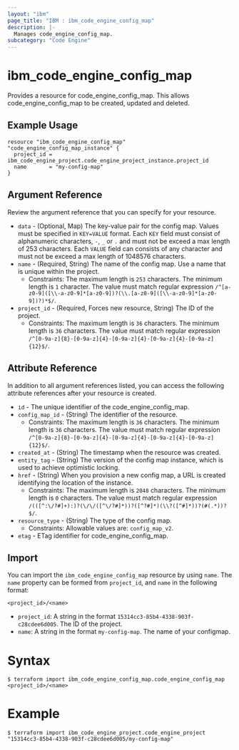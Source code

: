 ```yaml
---
layout: "ibm"
page_title: "IBM : ibm_code_engine_config_map"
description: |-
  Manages code_engine_config_map.
subcategory: "Code Engine"
---
```


# ibm_code_engine_config_map

Provides a resource for code_engine_config_map. This allows code_engine_config_map to be created, updated and deleted.

## Example Usage

```hcl
resource "ibm_code_engine_config_map" "code_engine_config_map_instance" {
  project_id = ibm_code_engine_project.code_engine_project_instance.project_id
  name       = "my-config-map"
}
```

## Argument Reference

Review the argument reference that you can specify for your resource.

* `data` - (Optional, Map) The key-value pair for the config map. Values must be specified in `KEY=VALUE` format. Each `KEY` field must consist of alphanumeric characters, `-`, `_` or `.` and must not be exceed a max length of 253 characters. Each `VALUE` field can consists of any character and must not be exceed a max length of 1048576 characters.
* `name` - (Required, String) The name of the config map. Use a name that is unique within the project.
  * Constraints: The maximum length is `253` characters. The minimum length is `1` character. The value must match regular expression `/^[a-z0-9]([\\-a-z0-9]*[a-z0-9])?(\\.[a-z0-9]([\\-a-z0-9]*[a-z0-9])?)*$/`.
* `project_id` - (Required, Forces new resource, String) The ID of the project.
  * Constraints: The maximum length is `36` characters. The minimum length is `36` characters. The value must match regular expression `/^[0-9a-z]{8}-[0-9a-z]{4}-[0-9a-z]{4}-[0-9a-z]{4}-[0-9a-z]{12}$/`.

## Attribute Reference

In addition to all argument references listed, you can access the following attribute references after your resource is created.

* `id` - The unique identifier of the code_engine_config_map.
* `config_map_id` - (String) The identifier of the resource.
  * Constraints: The maximum length is `36` characters. The minimum length is `36` characters. The value must match regular expression `/^[0-9a-z]{8}-[0-9a-z]{4}-[0-9a-z]{4}-[0-9a-z]{4}-[0-9a-z]{12}$/`.
* `created_at` - (String) The timestamp when the resource was created.
* `entity_tag` - (String) The version of the config map instance, which is used to achieve optimistic locking.
* `href` - (String) When you provision a new config map,  a URL is created identifying the location of the instance.
  * Constraints: The maximum length is `2048` characters. The minimum length is `0` characters. The value must match regular expression `/(([^:\/?#]+):)?(\/\/([^\/?#]*))?([^?#]*)(\\?([^#]*))?(#(.*))?$/`.
* `resource_type` - (String) The type of the config map.
  * Constraints: Allowable values are: `config_map_v2`.
* `etag` - ETag identifier for code_engine_config_map.

## Import

You can import the `ibm_code_engine_config_map` resource by using `name`.
The `name` property can be formed from `project_id`, and `name` in the following format:

```
<project_id>/<name>
```
* `project_id`: A string in the format `15314cc3-85b4-4338-903f-c28cdee6d005`. The ID of the project.
* `name`: A string in the format `my-config-map`. The name of your configmap.

# Syntax
```
$ terraform import ibm_code_engine_config_map.code_engine_config_map <project_id>/<name>
```

# Example
```
$ terraform import ibm_code_engine_project.code_engine_project "15314cc3-85b4-4338-903f-c28cdee6d005/my-config-map"
```
